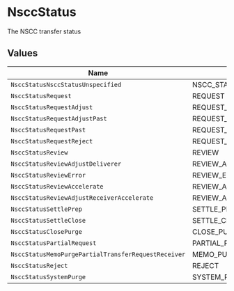# NsccStatus

The NSCC transfer status


## Values

| Name                                                | Value                                               |
| --------------------------------------------------- | --------------------------------------------------- |
| `NsccStatusNsccStatusUnspecified`                   | NSCC_STATUS_UNSPECIFIED                             |
| `NsccStatusRequest`                                 | REQUEST                                             |
| `NsccStatusRequestAdjust`                           | REQUEST_ADJUST                                      |
| `NsccStatusRequestAdjustPast`                       | REQUEST_ADJUST_PAST                                 |
| `NsccStatusRequestPast`                             | REQUEST_PAST                                        |
| `NsccStatusRequestReject`                           | REQUEST_REJECT                                      |
| `NsccStatusReview`                                  | REVIEW                                              |
| `NsccStatusReviewAdjustDeliverer`                   | REVIEW_ADJUST_DELIVERER                             |
| `NsccStatusReviewError`                             | REVIEW_ERROR                                        |
| `NsccStatusReviewAccelerate`                        | REVIEW_ACCELERATE                                   |
| `NsccStatusReviewAdjustReceiverAccelerate`          | REVIEW_ADJUST_RECEIVER_ACCELERATE                   |
| `NsccStatusSettlePrep`                              | SETTLE_PREP                                         |
| `NsccStatusSettleClose`                             | SETTLE_CLOSE                                        |
| `NsccStatusClosePurge`                              | CLOSE_PURGE                                         |
| `NsccStatusPartialRequest`                          | PARTIAL_REQUEST                                     |
| `NsccStatusMemoPurgePartialTransferRequestReceiver` | MEMO_PURGE_PARTIAL_TRANSFER_REQUEST_RECEIVER        |
| `NsccStatusReject`                                  | REJECT                                              |
| `NsccStatusSystemPurge`                             | SYSTEM_PURGE                                        |